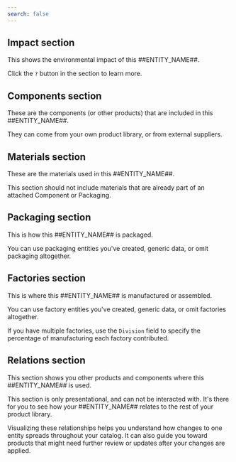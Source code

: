 ```yaml
---
search: false
---
```


<div id="see-impact-section">

## Impact section

This shows the environmental impact of this ##ENTITY_NAME##.

Click the `?` button in the section to learn more.

</div>



<div id="add-components-section">

## Components section

These are the components (or other products) that are included in this ##ENTITY_NAME##.

They can come from your own product library, or from external suppliers.

</div>


<div id="add-materials-section">

## Materials section

These are the materials used in this ##ENTITY_NAME##.

This section should not include materials that are already part of an attached Component or Packaging.

</div>


<div id="add-packaging-section">

## Packaging section

This is how this ##ENTITY_NAME## is packaged.

You can use packaging entities you've created, generic data, or omit packaging altogether.

</div>

<div id="add-factories-section">

## Factories section

This is where this ##ENTITY_NAME## is manufactured or assembled.

You can use factory entities you've created, generic data, or omit factories altogether.

If you have multiple factories, use the `Division` field to specify the percentage of manufacturing each factory contributed.
</div>


<div id="see-relations-section">

## Relations section

This section shows you other products and components where this ##ENTITY_NAME## is used.

This section is only presentational, and can not be interacted with. It's there for you to see how your ##ENTITY_NAME## relates to the rest of your product library.

Visualizing these relationships helps you understand how changes to one entity spreads throughout your catalog. It can also guide you toward products that might need further review or updates after your changes are applied.

</div>